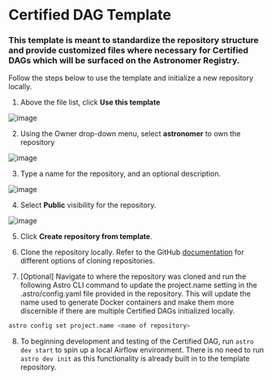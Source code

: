 # Certified DAG Template
### This template is meant to standardize the repository structure and provide customized files where necessary for Certified DAGs which will be surfaced on the Astronomer Registry.  

Follow the steps below to use the template and initialize a new repository locally.

1. Above the file list, click **Use this template**

![image](https://user-images.githubusercontent.com/48934154/122494828-a8a0b000-cfb7-11eb-8d51-5fb4aa47a32f.png)

2. Using the Owner drop-down menu, select **astronomer** to own the repository

![image](https://user-images.githubusercontent.com/48934154/122494551-94f54980-cfb7-11eb-8962-bd3333fde6e1.png)

3. Type a name for the repository, and an optional description.

![image](https://user-images.githubusercontent.com/48934154/122496102-35983900-cfb9-11eb-8074-ccd5b9529d8d.png)

4. Select **Public** visibility for the repository.

![image](https://user-images.githubusercontent.com/48934154/122496127-3f21a100-cfb9-11eb-8540-48f53c1b7d9c.png)

5. Click **Create repository from template**.

6. Clone the repository locally. Refer to the GitHub [documentation](https://docs.github.com/en/github/creating-cloning-and-archiving-repositories/cloning-a-repository-from-github/cloning-a-repository) for different options of cloning repositories.

7. [Optional] Navigate to where the repository was cloned and run the following Astro CLI command to update the project.name setting in the .astro/config.yaml file provided in the repository.  This will update the name used to generate Docker containers and make them more discernible if there are multiple Certified DAGs initialized locally. 
```bash
astro config set project.name <name of repository>
```
8. To beginning development and testing of the Certified DAG, run `astro dev start` to spin up a local Airflow environment. There is no need to run `astro dev init` as this functionality is already built in to the template repository.
